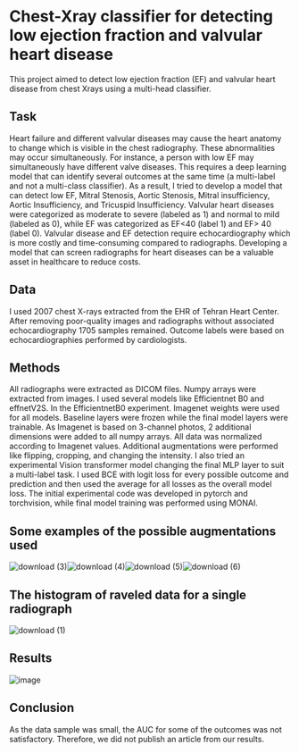 # Chest-Xray classifier for detecting low ejection fraction and valvular heart disease

This project aimed to detect low ejection fraction (EF) and valvular heart disease from chest Xrays using a multi-head classifier.

## Task
Heart failure and different valvular diseases may cause the heart anatomy to change which is visible in the chest radiography. These abnormalities may occur simultaneously. For instance, a person with low EF may simultaneously have different valve diseases. This requires a deep learning model that can identify several outcomes at the same time (a multi-label and not a multi-class classifier). As a result, I tried to develop a model that can detect low EF, Mitral Stenosis, Aortic Stenosis, Mitral insufficiency, Aortic Insufficiency, and Tricuspid Insufficiency. Valvular heart diseases were categorized as moderate to severe (labeled as 1) and normal to mild (labeled as 0), while EF was categorized as EF<40 (label 1) and EF> 40 (label 0). Valvular disease and EF detection require echocardiography which is more costly and time-consuming compared to radiographs. Developing a model that can screen radiographs for heart diseases can be a valuable asset in healthcare to reduce costs. 

## Data
I used 2007 chest X-rays extracted from the EHR of Tehran Heart Center. After removing poor-quality images and radiographs without associated echocardiography 1705 samples remained. Outcome labels were based on echocardiographies performed by cardiologists. 

## Methods
All radiographs were extracted as DICOM files. Numpy arrays were extracted from images. I used several models like Efficientnet B0 and effnetV2S. In the EfficientnetB0 experiment. Imagenet weights were used for all models. Baseline layers were frozen while the final model layers were trainable. As Imagenet is based on 3-channel photos, 2 additional dimensions were added to all numpy arrays. All data was normalized according to Imagenet values. Additional augmentations were performed like flipping, cropping, and changing the intensity. I also tried an experimental Vision transformer model changing the final MLP layer to suit a multi-label task. I used BCE with logit loss for every possible outcome and prediction and then used the average for all losses as the overall model loss. The initial experimental code was developed in pytorch and torchvision, while final model training was performed using MONAI.

## Some examples of the possible augmentations used



![download (3)](https://github.com/Sepehr-76/Chest-Xray-multilabel-classifier/assets/136221815/374dba54-ea83-4b0a-aaaa-b8b1035cee90)![download (4)](https://github.com/Sepehr-76/Chest-Xray-multilabel-classifier/assets/136221815/97271c45-cb6b-42a2-a215-04b5de555697)![download (5)](https://github.com/Sepehr-76/Chest-Xray-multilabel-classifier/assets/136221815/c5ae36c9-4f71-470a-b71c-b318f88fd039)![download (6)](https://github.com/Sepehr-76/Chest-Xray-multilabel-classifier/assets/136221815/b5c5e317-a60b-4142-b06a-448331bf9bb3)

## The histogram of raveled data for a single radiograph

![download (1)](https://github.com/Sepehr-76/Chest-Xray-multilabel-classifier/assets/136221815/43988217-f63e-4316-b4f4-6e3ebfa02d9b)


## Results

![image](https://github.com/Sepehr-76/Chest-Xray-multilabel-classifier/assets/136221815/4b9922df-b7d6-4d4a-bee5-c60d39c0831d)

## Conclusion
As the data sample was small, the AUC for some of the outcomes was not satisfactory. Therefore, we did not publish an article from our results. 

